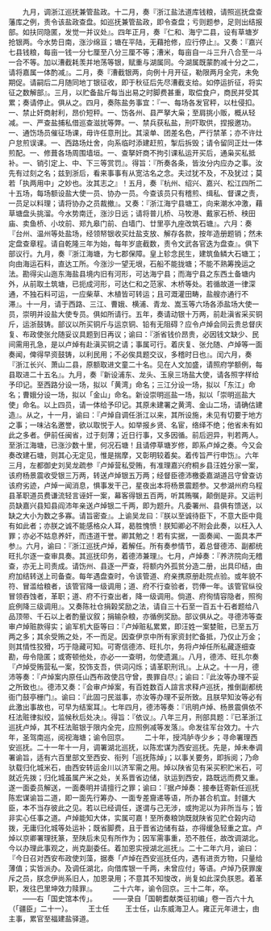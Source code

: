<!-- { "loadSidebar": true } -->
　　九月，调浙江巡抚兼管盐政。十二月，奏『浙江盐法道库钱粮，请照巡抚盘查藩库之例，责令该盐政查盘。如巡抚兼管盐政，即令查盘；亏则题参，足则出结报部。如扶同隐匿，发觉一并议处』。四年正月，奏『仁和、海宁二县，设有草塘岁抢银两。今水势日南，涨沙绵亘；塘在平陆，无藉抢修，应行停止』。又奏：『嘉兴七县钱粮，每亩一钱一分七厘至八分三厘不等；漕米，每亩自一斗三升八合至一斗一合不等。加以漕截耗羡并地荡等银，赋重与湖属同。今湖属既蒙酌减十分之二，请将嘉属一体酌减』。二月，奏『漕截银两，向例十月开征，勒限两月全完，未免期促。请嗣后二月随同地丁银征收，即于秋征后先尽漕截支给。如停运折征，将实征之数解部』。三月，以贮备盐斤每当出易之时脚费甚重，取偿食户，商民并受其累；奏请停止。俱从之。四月，奏陈盐务事宜：『一、每场各发官秤，以杜侵扣。一、禁止奸商射利，昂价短秤。一、饬各州、县严拏大枭；至肩挑小贩，概从轻减。一、严查盐捕私借巡查滋扰等弊。一、禁兵获私盐，刑吓取供，捏报邀功。一、通饬场员催征场课，毋许任意刑比。其滚单、团差名色，严行禁革；亦不许灶户怠煎误课。一、西路场灶舍，向系临时添建赶煎，掣后拆毁；请令留同正灶一体煎配。一、修葺各场周围墙垣。一、查拏奸商不拘引课私运开买后，通枭买私抵补。一、销引定上、中、下三等赏罚』。得旨：『所奏各条，皆汝分内应办之事。汝先有过刻之名；兹到浙后，看来事事有从宽沽名之念。夫过犹不及，不及犹过；莫若「执两用中」之妙也。汝其志之』！五月，奏『杭州、绍兴、嘉兴、松江四所二十五场，每场额设盐大使一员、协办一员。今查该员只有稽煎、缉私、督课之责，一员足以料理；请将协办之员裁撤』。又奏：『浙江海宁县塘工，向来潮水冲激，藉草塘盘头挑溜。今水势南迁，涨沙日远；请将普儿桥、马牧港、戴家石桥、秧田庙、卖鱼桥、小坟前、郑九皋门前、白墙门、廿里亭九座改筑石塘』。六月：奏『台州、温州等处盐场，经领帑银收买灶盐支放、解存各款，按年造册题销；然未定盘查章程。请自乾隆三年为始，每年岁底截数，责令文武各官迭为盘查』。俱下部议行。九月，奏『浙江海塘，为七郡保障。皇上轸念民生，建筑鱼鳞大石塘工；向由海运石料，直达工所。今涨沙一望无垠，石船不能拢塘；不能不熟筹挽运之法。勘得尖山迤东海盐县境内旧有河形，可达海宁县；而海宁县之东西土备塘内外，从前取土筑塘，已扼成河形，可达仁和之范家、木桥等处。若循故道一律深通，不独石料可运，一应柴草、木植皆可转运；且可溉灌田畴，盐艘亦通行不滞』。十一月，请于西路、三江、曹娥、横浦、青龙、嵩玉等六场各添盐场大使一员，崇明并设盐大使专员。俱如所请行。五年，奏请动银十万两，前赴滇省采买铜斤，运浙鼓铸。部议以所买铜斤与运京铜、铅有无阻碍？应令卢焯会同云贵总督庆复、布政使张允随妥议具题到日再议；谕曰：『浙省钱价昂贵，必因钱文缺少、民间需用孔急，是以卢焯有赴滇买铜之请；事属可行。着庆复、张允随、卢焯等一面奏闻，俾得早资鼓铸，以利民用；不必俟具题交议，多稽时日也』。闰六月，奏『浙江长兴、萧山二县，原额取进文童二十名。见在人文加盛，请照府学额例，每县取进二十五名』。九月，奏『新设浦东、龙头、玉泉三场盐大使，请各照字样给予印记。至西路分设一场，拟以「黄湾」命名；三江分设一场，拟以「东江」命名；曹娥分设一场，拟以「金山」命名。新设崇明巡盐一场，拟以「崇明巡盐大使」命名。以上四员，请一体给予印记。其原未建署之黄湾、金山二场，请确估建造』。从之，十一月，谕曰：『卢焯自调任浙江以来，其所设施，未见有切要于地方之事；一味沾名邀誉，欲以取悦于人。如举报乡贤、名宦，络绎不绝；他省未有如此之多者。伊前任闽省，过于刻薄；近日行事，又多因循。前后迥异，判若两人。至浙江海塘，已涨沙数十里，何况石塘！且请停草塘岁修，即系卢焯之奏。今又会奏改建石塘，则其心无定见，惟是揣摩，又彰明较着矣。着传旨严行申饬』。六年三月，左都御史刘吴龙疏参『卢焯营私受贿，有准理嘉兴府桐乡县汪姓分家一案，该府杨景震收受银三万两，转送卢焯银五万两；经督臣德沛檄委嘉湖道吕守曾查访该府劣迹，卢焯一闻消息，惧事发干己，星夜出本将杨景震题参。又参湖州府乌程县革职道员费谦流轻言诬奸一案，幕客得银五百两，听其贿嘱，颠倒是非。又运判员缺嘉兴县知县阎沛年亲送卢焯银二千两，即为题升。凡委署州、县俱有馈送，以缺之大小为数之多寡。请旨密查』。上谕吴龙曰：『朕以至诚待臣下，不意大臣中竟有如此者；亦朕之诚不能感格众人耳，曷胜愧愤！朕知卿必不附会此奏，以枉入人罪；亦必不姑息养奸，而违道干誉。卿其勉之！若有实据，一面奏闻、一面具本严参』。六月，谕曰：『浙江巡抚卢焯，着解任。所有奏参情节，着总督德沛、副都统旺扎尔逐一查审具奏。其巡抚印务，着德沛兼理』。七月，卢焯奏：『养济院向无稽查，亦无上司责成。请饬州、县逐一严查，将额内外孤贫分造二册，出具印结，由府加结转送上司备查。每年遇盘查时，令该管道、府亲携原册赴院点验。或年貌不符、冒滥给粮者，该管官降一级调用；道、府不行查验者，罚俸一年。该管官纵役冒领吞蚀者，革职；道、府不行查出者，降一级调用。倘道、府徇情容隐者，照徇庇例降三级调用』。又奏陈社仓捐榖奖励之法，请自三十石至一百五十石者题给八品顶带、千石以上者酌量议叙；捐输杂粮，亦循例奖励。部议俱从之。寻德沛等查审卢焯赃款得实；谕军机大臣等曰：『卢焯赃私累累，即汪姓一案婪赃，已至五万两之多；其余受贿之处，不一而足。因查伊京中所有家资封贮备抵，乃仅止万金；则其情性狡猾，巧于隐藏可知。可寄信德沛、旺扎尔，务将卢焯任所私藏逐细查勘，毋令隐匿；或寄顿他处，亦必一一查明，勿使遗漏』。八月，德沛、旺扎尔奏『卢焯受贿营私一案，狡饰支吾，供词闪烁；请革职刑讯』。上从之。十一月，德沛等奏：『卢焯案内原任山西布政使吕守曾，畏罪自尽』；谕曰：『此汝等办理不妥之所致也』。德沛又奏：『会审卢焯案，有百姓数百人諠言求释卢巡抚，推倒副都统衙门鼓亭栅门』。谕曰：『此固刁民滋事，亦汝等办理不妥所致。且朕早知汝等必有此激出事故也，可早为结案耳』。七年四月，德沛等奏：『讯明卢焯、杨景震俱依不枉法赃律拟绞，监候秋后处决』。得旨：『依议』。八年三月，刑部具题：『已革浙江巡抚卢焯，其不枉法赃银于限内全完，应照例减等发落』。命发往军台效力。十六年，圣驾南巡，阅视海塘；谕令回京。
　　二十年，授鸿胪寺少乡；寻命署理西安巡抚。二十一年十一月，调署湖北巡抚，以陈宏谋为西安巡抚。先是，焯未奉调署谕旨，适有六百里部文至西安、衔列「巡抚陈焯」；以事关要务，即拆阅；乃命驮载归化城米石，由西安转运金川以济军需之用。焯以陕省见有采买积贮米石，可就近先拨；归化城虽属产米之处，关系晋省边储，驮运到西安，路既远而费又重。遂一面委员解送，一面奏明并请擅行之罪；谕曰：『据卢焯奏：接奉廷寄新任巡抚陈宏谋谕旨二道，即一面先行筹办、一面专差齎递等语，所办甚合机宜。封疆大臣，本不当存彼此之见。若以已经调任，遂谓与己无涉，或拘泥以为非所当与；皆非实心任事之道。卢焯能知大体，实属可嘉！至所奏粮饷既就陕省见贮仓榖内动拨，无庸归化城等处运补；既省脚费，且于晋省边储有益，亦得缓急轻重之宜。卢焯以京卿署理抚篆，至陕后未见有所作为；因军需事重，恐不胜任，故改调湖北。今以办理此事观之，尚克副委任。着加恩实授湖北巡抚』。二十二年六月，谕曰：『今日召对西安布政使刘藻，据奏「卢焯在西安巡抚任内，遇有进贡方物，只量给薄值；实皆派办。及调任湖北，向借库银一千两，未曾应付」等语。卢焯乃获罪废斥之员，朕念伊尚系旧人，加恩录用；不意其不知悛改，尚复如此深负朕恩。着革职，发往巴里坤效力赎罪』。
　　二十六年，谕令回京。三十二年，卒。
　　——右「国史馆本传」。
　　——录自「国朝耆献类征初编」卷一百六十九（「疆臣」二十一）。
　　王士任
　　王士任，山东威海卫人。雍正元年进士，由主事，累官至福建盐驿道。

